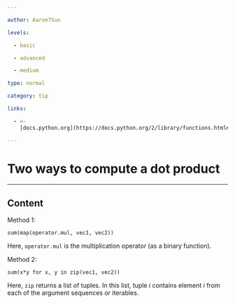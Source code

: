 ```yaml
---

author: Aaron7Sun

levels:

  - basic

  - advanced

  - medium

type: normal

category: tip

links:

  - >-
    [docs.python.org](https://docs.python.org/2/library/functions.html#zip){website}

---
```


# Two ways to compute a dot product

---

## Content

Method 1:

```
sum(map(operator.mul, vec1, vec2))
```

Here, `operator.mul` is the multiplication operator (as a binary function).

Method 2:

```
sum(x*y for x, y in zip(vec1, vec2))
```

Here, `zip` returns a list of tuples. In this list, tuple _i_ contains element _i_ from each of the argument sequences or iterables.
